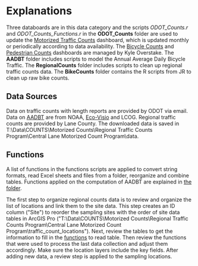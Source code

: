 # Explanations

Three databoards are in this data category and the scripts *ODOT_Counts.r* and *ODOT_Counts_Functions.r* in the **ODOT_Counts** folder are used to update the [Motorized Traffic Counts](https://www.lcog.org/thempo/page/motorized-traffic-counts) dashboard, which is updated monthly or periodically according to data availability. The [Bicycle Counts](https://www.lcog.org/thempo/page/bicycle-counts) and [Pedestrian Counts](https://www.lcog.org/thempo/page/pedestrian-counts) dashboards are managed by Kyle Overstake. The **AADBT** folder includes scripts to model the Annual Average Daily Bicycle Traffic. The **RegionalCounts** folder includes scripts to clean up regional traffic counts data. The **BikeCounts** folder contains the R scripts from JR to clean up raw bike counts. 

## Data Sources

Data on traffic counts with length reports are provided by ODOT via email. Data on [AADBT](https://github.com/dongmeic/MPO_Data_Portal/tree/master/TrafficCountData/AADBT#explanations) are from NOAA, [Eco-Visio](https://www.eco-visio.net/v5/login/#::) and LCOG. Regional traffic counts are provided by Lane County. The downloaded data is saved in T:\Data\COUNTS\Motorized Counts\Regional Traffic Counts Program\Central Lane Motorized Count Program\data.

## Functions

A list of functions in the functions scripts are applied to convert string formats, read Excel sheets and files from a folder, reorganize and combine tables. Functions applied on the computation of AADBT are explained in [the folder](https://github.com/dongmeic/MPO_Data_Portal/tree/master/TrafficCountData/AADBT#explanations).

The first step to organize regional counts data is to review and organize the list of locations and link them to the site data. This step creates an ID column ("Site") to reorder the sampling sites with the order of site data tables in ArcGIS Pro ("T:\Data\COUNTS\Motorized Counts\Regional Traffic Counts Program\Central Lane Motorized Count Program\traffic_count_locations"). Next, review the tables to get the information to fill in the [functions](https://github.com/dongmeic/MPO_Data_Portal/blob/master/TrafficCountData/RegionalCounts/Traffic_Counts_Functions.r) to read table. Then review the functions that were used to process the last data collection and adjust them accordingly. Make sure the location layers include the key fields. After adding new data, a review step is applied to the sampling locations.
